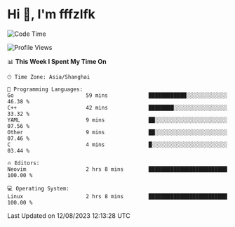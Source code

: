 # Hi 👋, I'm fffzlfk

<!--START_SECTION:waka-->
![Code Time](http://img.shields.io/badge/Code%20Time-346%20hrs%2036%20mins-blue)

![Profile Views](http://img.shields.io/badge/Profile%20Views-13-blue)

📊 **This Week I Spent My Time On** 

```text
🕑︎ Time Zone: Asia/Shanghai

💬 Programming Languages: 
Go                       59 mins             ████████████░░░░░░░░░░░░░   46.38 % 
C++                      42 mins             ████████░░░░░░░░░░░░░░░░░   33.32 % 
YAML                     9 mins              ██░░░░░░░░░░░░░░░░░░░░░░░   07.56 % 
Other                    9 mins              ██░░░░░░░░░░░░░░░░░░░░░░░   07.46 % 
C                        4 mins              █░░░░░░░░░░░░░░░░░░░░░░░░   03.44 % 

🔥 Editors: 
Neovim                   2 hrs 8 mins        █████████████████████████   100.00 % 

💻 Operating System: 
Linux                    2 hrs 8 mins        █████████████████████████   100.00 % 
```


 Last Updated on 12/08/2023 12:13:28 UTC
<!--END_SECTION:waka-->
